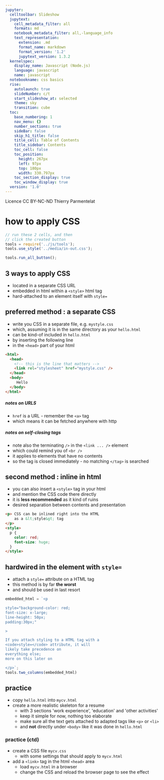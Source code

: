 ```yaml
---
jupyter:
  celltoolbar: Slideshow
  jupytext:
    cell_metadata_filter: all
    formats: md
    notebook_metadata_filter: all,-language_info
    text_representation:
      extension: .md
      format_name: markdown
      format_version: '1.2'
      jupytext_version: 1.3.2
  kernelspec:
    display_name: Javascript (Node.js)
    language: javascript
    name: javascript
  notebookname: css basics
  rise:
    autolaunch: true
    slideNumber: c/t
    start_slideshow_at: selected
    theme: sky
    transition: cube
  toc:
    base_numbering: 1
    nav_menu: {}
    number_sections: true
    sideBar: false
    skip_h1_title: false
    title_cell: Table of Contents
    title_sidebar: Contents
    toc_cell: false
    toc_position:
      height: 267px
      left: 97px
      top: 180px
      width: 330.797px
    toc_section_display: true
    toc_window_display: true
  version: '1.0'
---
```


<div class="licence">
<span>Licence CC BY-NC-ND</span>
<span>Thierry Parmentelat</span>
</div>

<!-- #region slideshow={"slide_type": ""} -->
# how to apply CSS
<!-- #endregion -->

```javascript
// run these 2 cells, and then 
// click the created button
tools = require('../js/tools');
tools.use_style('../media/in-out.css');
```

```javascript
tools.run_all_button();
```

<!-- #region slideshow={"slide_type": "slide"} -->
## 3 ways to apply CSS
<!-- #endregion -->

<!-- #region slideshow={"slide_type": ""} -->
* located in a separate CSS URL
* embedded in html within a `<style>` html tag
* hard-attached to an element itself with `style=`
<!-- #endregion -->

<!-- #region slideshow={"slide_type": "slide"} -->
## preferred method : a separate CSS
<!-- #endregion -->

<!-- #region slideshow={"slide_type": ""} -->
* write you CSS in a separate file, e.g. `mystyle.css`
* which, assuming it is in the same directory as your `hello.html`
* can be kind-of included in `hello.html` 
* by inserting the following <link> line
* in the `<head>` part of your html
<!-- #endregion -->

<!-- #region cell_style="center" slideshow={"slide_type": "slide"} -->
```html
<html>
  <head>
    <!-- this is the line that matters -->
    <link rel="stylesheet" href="mystyle.css" />  
  </head>
  <body>
     Hello
  </body>
</html>
```
<!-- #endregion -->

<!-- #region slideshow={"slide_type": "slide"} -->
##### notes on URLS

* `href` is a URL - remember the `<a>` tag
* which means it can be fetched anywhere with http
<!-- #endregion -->

<!-- #region slideshow={"slide_type": ""} -->
##### notes on self-closing tags

* note also the terminating `/>` in the `<link ... />` element
* which could remind you of `<br />`
* it applies to elements that have no contents
* so the tag is closed immediately - no matching `</tag>` is searched
<!-- #endregion -->

<!-- #region slideshow={"slide_type": "slide"} -->
## second method : inline in html
<!-- #endregion -->

* you can also insert a `<style>` tag in your html
* and mention the CSS code there directly
* it is **less recommended** as it kind of ruins
* desired separation between contents and presentation

<!-- #region slideshow={"slide_type": "slide"} hide_input=false -->
```html
<p> CSS can be inlined right into the HTML 
    as a &lt;style&gt; tag
</p>
<style>
  p {
    color: red;
    font-size: huge;
  }
</style>
```
<!-- #endregion -->

<!-- #region slideshow={"slide_type": "slide"} -->
## hardwired in the element with `style=`
<!-- #endregion -->

<!-- #region slideshow={"slide_type": ""} -->
* attach a `style=` attribute on a HTML tag
* this method is by far **the worst**
* and should be used in last resort
<!-- #endregion -->

```javascript hide_input=true
embedded_html = `<p 

style="background-color: red; 
font-size: x-large; 
line-height: 50px;
padding:30px;"

>

If you attach styling to a HTML tag with a
<code>style=</code> attribute, it will 
likely take precedence on
everything else;
more on this later on

</p>`;
tools.two_columns(embedded_html)
```

<!-- #region slideshow={"slide_type": "slide"} -->
## practice
<!-- #endregion -->

<!-- #region slideshow={"slide_type": ""} hide_input=true -->
* copy `hello.html` into `mycv.html`
* create a more realistic skeleton for a resume
  * with 3 sections 'work experience', 'education' and 'other activities'
  * keep it simple for now, nothing too elaborate
  * make sure all the text gets attached to adapted tags like `<p>` or `<li>` 
  * and **not** directly under `<body>` like it was done in `hello.html`
<!-- #endregion -->

<!-- #region slideshow={"slide_type": "slide"} -->
### practice (ctd)
<!-- #endregion -->

<!-- #region slideshow={"slide_type": ""} hide_input=true -->
* create a CSS file `mycv.css`
  * with some settings that should apply to `mycv.html`
* add a `<link>` tag in the html `<head>` area
  * load `mycv.html` in a browser
  * change the CSS and reload the browser page to see the effect
<!-- #endregion -->
